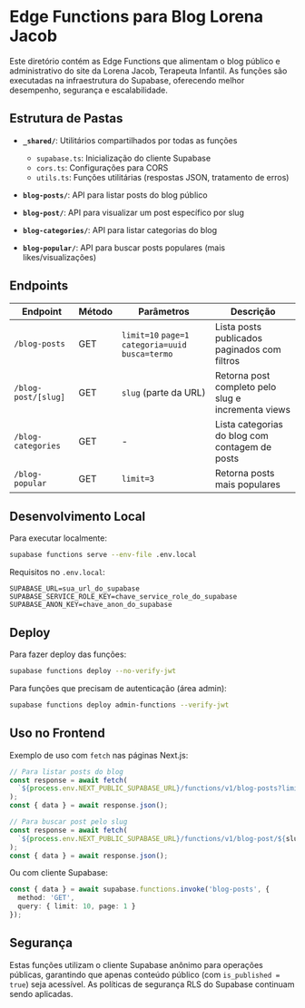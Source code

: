 # Edge Functions para Blog Lorena Jacob

Este diretório contém as Edge Functions que alimentam o blog público e administrativo do site da Lorena Jacob, Terapeuta Infantil. As funções são executadas na infraestrutura do Supabase, oferecendo melhor desempenho, segurança e escalabilidade.

## Estrutura de Pastas

- **`_shared/`**: Utilitários compartilhados por todas as funções
  - `supabase.ts`: Inicialização do cliente Supabase
  - `cors.ts`: Configurações para CORS
  - `utils.ts`: Funções utilitárias (respostas JSON, tratamento de erros)

- **`blog-posts/`**: API para listar posts do blog público
- **`blog-post/`**: API para visualizar um post específico por slug
- **`blog-categories/`**: API para listar categorias do blog
- **`blog-popular/`**: API para buscar posts populares (mais likes/visualizações)

## Endpoints

| Endpoint | Método | Parâmetros | Descrição |
|----------|--------|------------|-----------|
| `/blog-posts` | GET | `limit=10` `page=1` `categoria=uuid` `busca=termo` | Lista posts publicados paginados com filtros |
| `/blog-post/[slug]` | GET | `slug` (parte da URL) | Retorna post completo pelo slug e incrementa views |
| `/blog-categories` | GET | - | Lista categorias do blog com contagem de posts |
| `/blog-popular` | GET | `limit=3` | Retorna posts mais populares |

## Desenvolvimento Local

Para executar localmente:

```bash
supabase functions serve --env-file .env.local
```

Requisitos no `.env.local`:

```
SUPABASE_URL=sua_url_do_supabase
SUPABASE_SERVICE_ROLE_KEY=chave_service_role_do_supabase 
SUPABASE_ANON_KEY=chave_anon_do_supabase
```

## Deploy

Para fazer deploy das funções:

```bash
supabase functions deploy --no-verify-jwt
```

Para funções que precisam de autenticação (área admin):

```bash 
supabase functions deploy admin-functions --verify-jwt
```

## Uso no Frontend

Exemplo de uso com `fetch` nas páginas Next.js:

```typescript
// Para listar posts do blog
const response = await fetch(
  `${process.env.NEXT_PUBLIC_SUPABASE_URL}/functions/v1/blog-posts?limit=10&page=1`
);
const { data } = await response.json();

// Para buscar post pelo slug
const response = await fetch(
  `${process.env.NEXT_PUBLIC_SUPABASE_URL}/functions/v1/blog-post/${slug}`
);
const { data } = await response.json();
```

Ou com cliente Supabase:

```typescript
const { data } = await supabase.functions.invoke('blog-posts', {
  method: 'GET',
  query: { limit: 10, page: 1 }
});
```

## Segurança

Estas funções utilizam o cliente Supabase anônimo para operações públicas, garantindo que apenas conteúdo público (com `is_published = true`) seja acessível. As políticas de segurança RLS do Supabase continuam sendo aplicadas.
